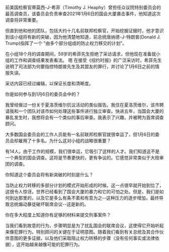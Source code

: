 前美国检察官蒂莫西-J-希菲（Timothy J. Heaphy）曾担任众议院特别委员会的最高调查员，该委员会负责审查2021年1月6日的国会大厦袭击事件，他知道这次调查将非常重要。

但直到他和他的团队，包括大约十几名前联邦检察官，开始挖掘证据时，他才意识到该小组将有新的突破，因为他清楚地知道，前总统唐纳德-J-特朗普(Donald J. Trump)指挥了一个 "由多个部分组成的防止权力移交的计划"。

在小组18个月的调查期间，59岁的希菲先生拒绝了采访请求，但他现在准备就小组的工作和调查结果发表看法。
嗯
在接受《纽约时报》的广泛采访时，希菲先生说明了司法部为何要指控特朗普先生及其盟友的罪行，并讨论了1月6日之前的情报失误。

采访内容已经过编辑，以保证长度和清晰度。

你是如何参与到1月6日的委员会中的？

我曾经做过一份关于夏洛茨维尔抗议活动的类似报告。我住在夏洛茨维尔，该市聘请我和一个团队对该市如何处理这些事件进行独立审查。快进五年，当国会大厦的暴乱发生时，我想将会有一个类似的事后审查。我表示了兴趣，并被聘为首席调查顾问。

大多数国会委员会的工作人员能有一名前联邦检察官就很幸运了，但1月6日的委员会却雇用了十多名。为什么这对小组的战略很重要？

有14人。由于工作的规模，我们很幸运，它吸引了这样的人才。我们知道这不是一个典型的国会调查。这将是节奏更快的，更有争议的。它感觉非常类似于大陪审团的调查。

你知道这个委员会将有新突破的时刻是什么？

当防止权力转移的多部分计划的模式开始形成的时候。这一点很早就开始到位了，这很令人惊讶。世界已经看到了国会大厦的暴力和它的可怕之处。但是，我们是如何到达那里的，以及它是多么有条不紊和有意为之--这种压力的逐步增加，最终导致总统煽动暴徒破坏联席会议--这是新的。

你在多大程度上知道你有足够的材料来提交刑事案件？

当我们看到故意的行为，步骤明显是为了扰乱国会的联席会议，这使得它开始听起来像犯罪行为。特别顾问的关键在于证明意图。随着我们看到有关总统及其合作伙伴意图的更多证据，以及他们采取阻止权力转移的步骤（没有任何事实或法律依据），这开始越来越像可能的犯罪行为。